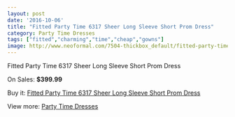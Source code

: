 ```yaml
---
layout: post
date: '2016-10-06'
title: "Fitted Party Time 6317 Sheer Long Sleeve Short Prom Dress"
category: Party Time Dresses
tags: ["fitted","charming","time","cheap","gowns"]
image: http://www.neoformal.com/7504-thickbox_default/fitted-party-time-6317-sheer-long-sleeve-short-prom-dress.jpg
---
```

Fitted Party Time 6317 Sheer Long Sleeve Short Prom Dress

On Sales: **$399.99**
<a href="https://www.neoformal.com/en/party-time-dresses/2669-fitted-party-time-6317-sheer-long-sleeve-short-prom-dress.html"><amp-img layout="responsive" width="600" height="600" src="//www.neoformal.com/7504-thickbox_default/fitted-party-time-6317-sheer-long-sleeve-short-prom-dress.jpg" alt="Fitted Party Time 6317 Sheer Long Sleeve Short Prom Dress 0" /></a>
<a href="https://www.neoformal.com/en/party-time-dresses/2669-fitted-party-time-6317-sheer-long-sleeve-short-prom-dress.html"><amp-img layout="responsive" width="600" height="600" src="//www.neoformal.com/7505-thickbox_default/fitted-party-time-6317-sheer-long-sleeve-short-prom-dress.jpg" alt="Fitted Party Time 6317 Sheer Long Sleeve Short Prom Dress 1" /></a>
<a href="https://www.neoformal.com/en/party-time-dresses/2669-fitted-party-time-6317-sheer-long-sleeve-short-prom-dress.html"><amp-img layout="responsive" width="600" height="600" src="//www.neoformal.com/7506-thickbox_default/fitted-party-time-6317-sheer-long-sleeve-short-prom-dress.jpg" alt="Fitted Party Time 6317 Sheer Long Sleeve Short Prom Dress 2" /></a>
<a href="https://www.neoformal.com/en/party-time-dresses/2669-fitted-party-time-6317-sheer-long-sleeve-short-prom-dress.html"><amp-img layout="responsive" width="600" height="600" src="//www.neoformal.com/7507-thickbox_default/fitted-party-time-6317-sheer-long-sleeve-short-prom-dress.jpg" alt="Fitted Party Time 6317 Sheer Long Sleeve Short Prom Dress 3" /></a>

Buy it: [Fitted Party Time 6317 Sheer Long Sleeve Short Prom Dress](https://www.neoformal.com/en/party-time-dresses/2669-fitted-party-time-6317-sheer-long-sleeve-short-prom-dress.html "Fitted Party Time 6317 Sheer Long Sleeve Short Prom Dress")

View more: [Party Time Dresses](https://www.neoformal.com/en/25-party-time-dresses "Party Time Dresses")